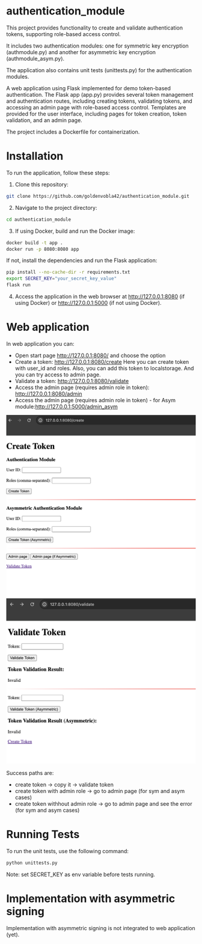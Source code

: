 # authentication_module
This project provides functionality to create and validate authentication tokens, supporting role-based access control. 

It includes two authentication modules: one for symmetric key encryption (authmodule.py) and another for asymmetric key encryption (authmodule_asym.py). 

The application also contains unit tests (unittests.py) for the authentication modules. 

A web application using Flask implemented for demo token-based authentication. 
The Flask app (app.py) provides several token management and authentication routes, including creating tokens, validating tokens, and accessing an admin page with role-based access control. 
Templates are provided for the user interface, including pages for token creation, token validation, and an admin page.

The project includes a Dockerfile for containerization.


# Installation

To run the application, follow these steps:

1. Clone this repository:
```bash
git clone https://github.com/goldenvobla42/authentication_module.git
```
2. Navigate to the project directory:
```bash
cd authentication_module
```
3. If using Docker, build and run the Docker image:
```bash
docker build -t app .
docker run -p 8080:8080 app
```
If not, install the dependencies and run the Flask application:
```bash
pip install --no-cache-dir -r requirements.txt
export SECRET_KEY="your_secret_key_value"
flask run
```
4. Access the application in the web browser at http://127.0.0.1:8080 (if using Docker) or http://127.0.0.1:5000 (if not using Docker).

# Web application 
In web application you can:
- Open start page  http://127.0.0.1:8080/ and choose the option
- Create a token: http://127.0.0.1:8080/create
Here you can create token with user_id and roles. Also, you can add this token to localstorage. And you can try access to admin page. 
- Validate a token: http://127.0.0.1:8080/validate
- Access the admin page (requires admin role in token): http://127.0.0.1:8080/admin
- Access the admin page (requires admin role in token) - for Asym module:http://127.0.0.1:5000/admin_asym

![Screenshot 2024-04-01 at 20.12.06.png](screenshots/Screenshot%202024-04-01%20at%2020.11.36.png)
![Screenshot 2024-04-01 at 20.12.06.png](screenshots/Screenshot%202024-04-01%20at%2020.12.06.png)


Success paths are: 
- create token -> copy it -> validate token
- create token with admin role -> go to admin page (for sym and asym cases)
- create token withhout admin role -> go to admin page and see the error (for sym and asym cases)


# Running Tests

To run the unit tests, use the following command:

```bash
python unittests.py
```
Note: set SECRET_KEY as env variable before tests running.

# Implementation with asymmetric signing

Implementation with asymmetric signing is not integrated to web application (yet). 
